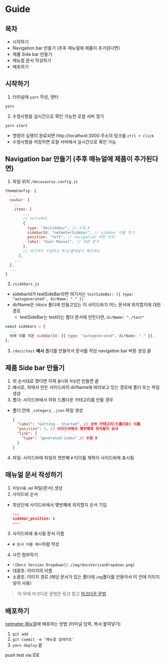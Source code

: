 # Guide
## 목차
- 시작하기
- Navigation bar 만들기 (추후 매뉴얼에 제품이 추가된다면)
- 제품 Side bar 만들기
- 매뉴얼 문서 작성하기
- 배포하기

## 시작하기
1. 터미널에 `yarn` 작성, 엔터
  ```
  yarn
  ```
2. 수정사항을 실시간으로 확인 가능한 로컬 서버 열기
  ```
  yarn start
  ```
  - 명령어 실행이 완료되면 http://localhost:3000 주소의 링크를 `ctrl + click`
  - 수정사항을 저장하면 로컬 서버에서 실시간으로 확인 가능

## Navigation bar 만들기 (추후 매뉴얼에 제품이 추가된다면)
1. 파일 위치 `/docusaurus.config.js`
  ```js
  themeConfig: {
    ...
    navbar: {
      ...
      items: [
          ...
          // 여기서부터
          {
            type: "docSidebar", // 수정 X
            sidebarId: "netmeterSidebar", // sidebar 이름 짓기
            position: "left", // navigation 버튼 위치
            label: "User Manual", // 버튼 문구
          },
          // 여기까지 수정하고 복사/붙여넣기 해주세요
        ],
      ...
    },
    ...
  }
  ```
2. `/sidebars.js`
  - sidebarId가 testSideBar라면 여기서는 `testSideBar: [{ type: "autogenerated", dirName: "." }]`
  - dirName은 /docs 폴더에 만들고있는 이 사이드바가 어느 문서에 위치할지에 대한 경로
    - testSideBar는 test라는 폴더 문서에 만든다면, `dirName: "./test"`
  ```js
  const sidebars = {
    ...
    위에 이름 지은 sidebarId: [{ type: "autogenerated", dirName: "." }],
  };
  ```
3. `/docs/test` **예시** 폴더를 만들어서 문서를 작성 navigation bar 버튼 생성 끝

## 제품 Side bar 만들기
1. 위 순서대로 했다면 이제 `폴더`와 `파일`만 만들면 끝
2. 예시로, 위에서 만든 사이드바의 dirName에 바라보고 있는 경로에 폴더 또는 파일 생성
3. 폴더: 사이드바에서 하위 드롭다운 카테고리를 만들 경우
  - 폴더 안에 `_category_.json` 파일 생성
    ```json
    {
      "label": "Getting - Started", // 상위 카테고리(드롭다운) 이름
      "position": 3, // 사이드바에서 몇번째에 위치할지 순서
      "link": {
        "type": "generated-index" // 수정 X
      }
    }
    ```
4. 파일: 사이드바에 파일의 첫번째 `#` 타이틀 제목이 사이드바에 표시됨

## 매뉴얼 문서 작성하기
1. `파일이름.md` 파일(문서) 생성
2. 사이드바 순서
  - 최상단에 사이드바에서 몇번째에 위치할지 순서 기입
    ```json
    ---
    sidebar_position: 1
    ---
    ```
3. 사이드바에 표시될 문서 이름
  - `# 문서 이름 예시`처럼 작성
4. 사진 첨부하기
  - `![Docs Version Dropdown](./img/docsVersionDropdown.png)`
  - 대괄호: 이미지의 이름
  - 소괄호: 이미지 경로 (해당 문서가 있는 폴더에 `img`폴더를 만들어서 이 안에 이미지 넣어 사용)
>이 외에 마크다운 문법은 링크 참고 [마크다운 문법](https://www.heropy.dev/p/B74sNE#h2_%EB%AC%B8%EB%B2%95)

## 배포하기
[netmeter 매뉴얼](nextlab-ai.github.io/docusaurus/)에 배포하는 방법 (터미널 입력, 복사 붙여넣기)
1. `git add .`
2. `git commit -m '매뉴얼 업데이트'`
3. `yarn deploy`
끝

push test via IDE